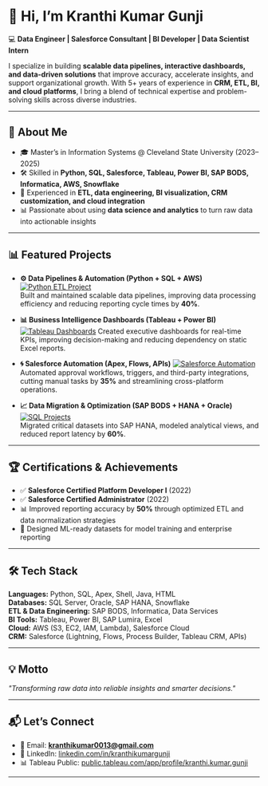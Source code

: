 # 👋 Hi, I’m Kranthi Kumar Gunji  

💻 **Data Engineer | Salesforce Consultant | BI Developer | Data Scientist Intern**  

I specialize in building **scalable data pipelines, interactive dashboards, and data-driven solutions** that improve accuracy, accelerate insights, and support organizational growth. With 5+ years of experience in **CRM, ETL, BI, and cloud platforms**, I bring a blend of technical expertise and problem-solving skills across diverse industries.  

---

## 🚀 About Me  
- 🎓 Master’s in Information Systems @ Cleveland State University (2023–2025)  
- 🛠 Skilled in **Python, SQL, Salesforce, Tableau, Power BI, SAP BODS, Informatica, AWS, Snowflake**  
- 🔄 Experienced in **ETL, data engineering, BI visualization, CRM customization, and cloud integration**  
- 📊 Passionate about using **data science and analytics** to turn raw data into actionable insights  

---

## 📊 Featured Projects  

- **⚙️ Data Pipelines & Automation (Python + SQL + AWS)** [![Python ETL Project](https://img.shields.io/badge/Python-ETL%20Pipeline-blue?logo=python&logoColor=white)](your-repo-link)  
  Built and maintained scalable data pipelines, improving data processing efficiency and reducing reporting cycle times by **40%**.  

- **📊 Business Intelligence Dashboards (Tableau + Power BI)** [![Tableau Dashboards](https://img.shields.io/badge/Tableau-Interactive%20Dashboards-orange?logo=tableau&logoColor=white)](https://public.tableau.com/app/profile/kranthi.kumar.gunji) 
  Created executive dashboards for real-time KPIs, improving decision-making and reducing dependency on static Excel reports.  

- **🌀 Salesforce Automation (Apex, Flows, APIs)** [![Salesforce Automation](https://img.shields.io/badge/Salesforce-Automation-lightblue?logo=salesforce&logoColor=white)](https://www.salesforce.com/trailblazer/profile)  
  Automated approval workflows, triggers, and third-party integrations, cutting manual tasks by **35%** and streamlining cross-platform operations.  

- **📈 Data Migration & Optimization (SAP BODS + HANA + Oracle)** [![SQL Projects](https://img.shields.io/badge/SQL-Analytics%20&%20Procedures-darkgreen?logo=postgresql&logoColor=white)](your-repo-link)  
  Migrated critical datasets into SAP HANA, modeled analytical views, and reduced report latency by **60%**.  

---

## 🏆 Certifications & Achievements  
- ✅ **Salesforce Certified Platform Developer I** (2022)  
- ✅ **Salesforce Certified Administrator** (2022)  
- 📊 Improved reporting accuracy by **50%** through optimized ETL and data normalization strategies  
- 🏅 Designed ML-ready datasets for model training and enterprise reporting  

---

## 🛠 Tech Stack  

**Languages:** Python, SQL, Apex, Shell, Java, HTML  
**Databases:** SQL Server, Oracle, SAP HANA, Snowflake  
**ETL & Data Engineering:** SAP BODS, Informatica, Data Services  
**BI Tools:** Tableau, Power BI, SAP Lumira, Excel  
**Cloud:** AWS (S3, EC2, IAM, Lambda), Salesforce Cloud  
**CRM:** Salesforce (Lightning, Flows, Process Builder, Tableau CRM, APIs)  

---

## 💡 Motto  
*"Transforming raw data into reliable insights and smarter decisions."*  

---

## 📬 Let’s Connect  
- 📧 Email: **kranthikumar0013@gmail.com**  
- 💼 LinkedIn: [linkedin.com/in/kranthikumargunji](https://linkedin.com/in/kranthikumargunji)  
- 📊 Tableau Public: [public.tableau.com/app/profile/kranthi.kumar.gunji](https://public.tableau.com/app/profile/kranthi.kumar.gunji)  

---
